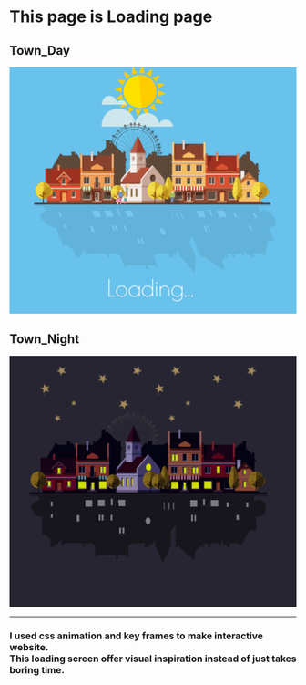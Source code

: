 # This page is Loading page

## Town_Day </h2>
<img src="img/town1.png"/>

## Town_Night
<img src="img/town2.png"/>

---
<h3> I used css animation and key frames to make interactive website.<br>This loading screen offer visual inspiration instead of just takes boring time.</h3>